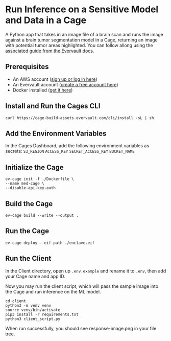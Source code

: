 # Run Inference on a Sensitive Model and Data in a Cage

A Python app that takes in an image file of a brain scan and runs the image against a brain tumor segmentation model in a Cage, returning an image with potential tumor areas highlighted. You can follow allong using the [associated guide from the Evervault docs](https://docs.evervault.com/guides/cages-medical-data).


## Prerequisites

- An AWS account ([sign up or log in here](https://portal.aws.amazon.com/))
- An Evervault account ([create a free account here](https://app.evervault.com/register))
- Docker installed ([get it here](https://docs.docker.com/get-docker/))


## Install and Run the Cages CLI

```
curl https://cage-build-assets.evervault.com/cli/install -sL | sh
```


## Add the Environment Variables
In the Cages Dashboard, add the following environment variables as secrets:
`S3_REGION`
`ACCESS_KEY`
`SECRET_ACCESS_KEY`
`BUCKET_NAME`


## Initialize the Cage

```
ev-cage init -f ./Dockerfile \
--name med-cage \
--disable-api-key-auth
```


## Build the Cage

`ev-cage build --write --output .`


## Run the Cage

`ev-cage deploy --eif-path ./enclave.eif`

## Run the Client

In the Client directory, open up `.env.example` and rename it to `.env`, then add your Cage name and app ID.

Now you may run the client script, which will pass the sample image into the Cage and run inference on the ML model. 

```
cd client
python3 -m venv venv
source venv/bin/activate
pip3 install -r requirements.txt
python3 client_script.py
```

When run successfully, you should see response-image.png in your file tree.